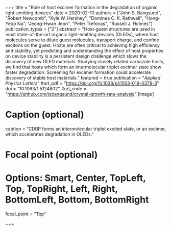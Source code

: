 +++
title = "Role of host excimer formation in the degradation of organic light-emitting devices"
date = 2020-02-10
authors = ["John S. Bangsund", "Robert Newcomb", "Kyle W. Hershey", "Dominea C. K. Rathwell", "Hong-Yeop Na", "Jeong-Hwan Jeon", "Peter Trefonas", "Russell J. Holmes"]
publication_types = ["2"]
abstract = "Host-guest structures are used in most state-of-the-art organic light-emitting devices (OLEDs), where host molecules serve to dilute guest molecules, transport charge, and confine excitons on the guest. Hosts are often critical to achieving high efficiency and stability, yet predicting and understanding the effect of host properties on device stability is a persistent design challenge which slows the discovery of new OLED materials. Studying closely related carbazole hosts, we find that hosts which form an intermolecular triplet excimer state show faster degradation. Screening for excimer formation could accelerate discovery of stable host materials."
featured = true
publication = "*Applied Physics Letters*"
#url_pdf = "https://doi.org/10.1038/s41563-019-0379-3"
doi = "10.1063/1.5124802"
#url_code = "https://github.com/jsbangsund/crystal-growth-rate-analysis"
[image]

  # Caption (optional)
  caption = "CDBP forms an intermolecular triplet excited state, or an excimer, which accelerates degradation in OLEDs."

  # Focal point (optional)
  # Options: Smart, Center, TopLeft, Top, TopRight, Left, Right, BottomLeft, Bottom, BottomRight
  focal_point = "Top"

+++
